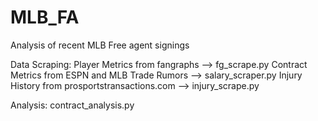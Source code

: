 # MLB_FA

Analysis of recent MLB Free agent signings

Data Scraping:
Player Metrics from fangraphs --> fg_scrape.py
Contract Metrics from ESPN and MLB Trade Rumors --> salary_scraper.py
Injury History from prosportstransactions.com --> injury_scrape.py

Analysis:
contract_analysis.py
